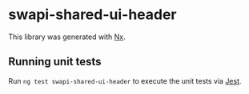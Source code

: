 # swapi-shared-ui-header

This library was generated with [Nx](https://nx.dev).

## Running unit tests

Run `ng test swapi-shared-ui-header` to execute the unit tests via [Jest](https://jestjs.io).
